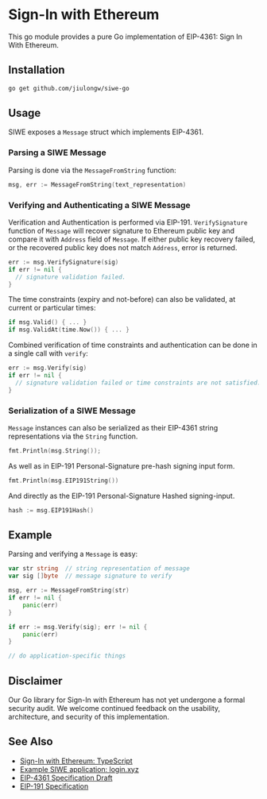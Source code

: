 # Sign-In with Ethereum

This go module provides a pure Go implementation of EIP-4361: Sign In With Ethereum.

## Installation

```sh
go get github.com/jiulongw/siwe-go
```

## Usage

SIWE exposes a `Message` struct which implements EIP-4361.

### Parsing a SIWE Message

Parsing is done via the `MessageFromString` function:

```go
msg, err := MessageFromString(text_representation)
```

### Verifying and Authenticating a SIWE Message

Verification and Authentication is performed via EIP-191. `VerifySignature` function of `Message` will recover
signature to Ethereum public key and compare it with `Address` field of `Message`.  If either public key
recovery failed, or the recovered public key does not match `Address`, error is returned.

```go
err := msg.VerifySignature(sig)
if err != nil {
  // signature validation failed.
}
```

The time constraints (expiry and not-before) can also be validated, at current or particular times:

```go
if msg.Valid() { ... }
if msg.ValidAt(time.Now()) { ... }
```

Combined verification of time constraints and authentication can be done in a single call with `verify`:

```go
err := msg.Verify(sig)
if err != nil {
  // signature validation failed or time constraints are not satisfied.
}
```

### Serialization of a SIWE Message

`Message` instances can also be serialized as their EIP-4361 string representations via the `String` function.

```go
fmt.Println(msg.String());
```

As well as in EIP-191 Personal-Signature pre-hash signing input form.

```go
fmt.Println(msg.EIP191String())
```

And directly as the EIP-191 Personal-Signature Hashed signing-input.

```go
hash := msg.EIP191Hash()
```

## Example

Parsing and verifying a `Message` is easy:

```go
var str string  // string representation of message
var sig []byte  // message signature to verify

msg, err := MessageFromString(str)
if err != nil {
    panic(err)
}

if err := msg.Verify(sig); err != nil {
    panic(err)
}

// do application-specific things
```

## Disclaimer 

Our Go library for Sign-In with Ethereum has not yet undergone a formal security 
audit. We welcome continued feedback on the usability, architecture, and security 
of this implementation.

## See Also

- [Sign-In with Ethereum: TypeScript](https://github.com/spruceid/siwe)
- [Example SIWE application: login.xyz](https://login.xyz)
- [EIP-4361 Specification Draft](https://eips.ethereum.org/EIPS/eip-4361)
- [EIP-191 Specification](https://eips.ethereum.org/EIPS/eip-191)
